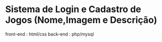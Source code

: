 # Sistema de Login e Cadastro de Jogos (Nome,Imagem e Descrição)
front-end : html/css
back-end : php/mysql
